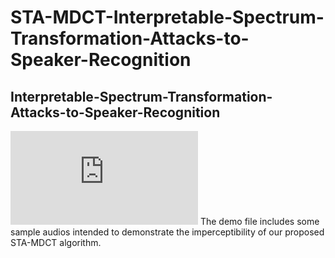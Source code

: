 # STA-MDCT-Interpretable-Spectrum-Transformation-Attacks-to-Speaker-Recognition
## Interpretable-Spectrum-Transformation-Attacks-to-Speaker-Recognition
![Framework](https://github.com/sea-yjd/STA-MDCT-Interpretable-Spectrum-Transformation-Attacks-to-Speaker-Recognition/main/framework.pdf)
The demo file includes some sample audios intended to demonstrate the imperceptibility of our proposed STA-MDCT algorithm.
